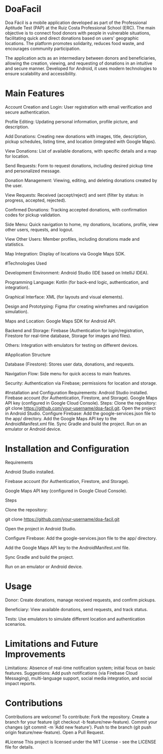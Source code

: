 


# DoaFacil
Doa Fácil is a mobile application developed as part of the Professional Aptitude Test (PAP) at the Ruiz Costa Professional School (ERC).
The main objective is to connect food donors with people in vulnerable situations, facilitating quick and direct donations based on users' geographic locations.
The platform promotes solidarity, reduces food waste, and encourages community participation.

The application acts as an intermediary between donors and beneficiaries, allowing the creation, viewing, and requesting of donations in an intuitive and secure manner.
Developed for Android, it uses modern technologies to ensure scalability and accessibility.

# Main Features

Account Creation and Login: User registration with email verification and secure authentication.

Profile Editing: Updating personal information, profile picture, and description.

Add Donations: Creating new donations with images, title, description, pickup schedules, listing time, and location (integrated with Google Maps).

View Donations: List of available donations, with specific details and a map for location.

Send Requests: Form to request donations, including desired pickup time and personalized message.

Donation Management: Viewing, editing, and deleting donations created by the user.

View Requests: Received (accept/reject) and sent (filter by status: in progress, accepted, rejected).

Confirmed Donations: Tracking accepted donations, with confirmation codes for pickup validation.

Side Menu: Quick navigation to home, my donations, locations, profile, view other users, requests, and logout.

View Other Users: Member profiles, including donations made and statistics.

Map Integration: Display of locations via Google Maps SDK.

#Technologies Used

Development Environment: Android Studio (IDE based on IntelliJ IDEA).

Programming Language: Kotlin (for back-end logic, authentication, and integration).

Graphical Interface: XML (for layouts and visual elements).

Design and Prototyping: Figma (for creating wireframes and navigation simulation).

Maps and Location: Google Maps SDK for Android API.

Backend and Storage: Firebase (Authentication for login/registration, Firestore for real-time database, Storage for images and files).

Others: Integration with emulators for testing on different devices.

#Application Structure

Database (Firestore): Stores user data, donations, and requests.

Navigation Flow: Side menu for quick access to main features.

Security: Authentication via Firebase; permissions for location and storage.

#Installation and Configuration
Requirements:
Android Studio installed.
Firebase account (for Authentication, Firestore, and Storage).
Google Maps API key (configured in Google Cloud Console).
Steps:
Clone the repository: git clone https://github.com/your-username/doa-facil.git.
Open the project in Android Studio.
Configure Firebase: Add the google-services.json file to the app/ directory.
Add the Google Maps API key to the AndroidManifest.xml file.
Sync Gradle and build the project.
Run on an emulator or Android device.

# Installation and Configuration
Requirements

Android Studio installed.

Firebase account (for Authentication, Firestore, and Storage).

Google Maps API key (configured in Google Cloud Console).

Steps

Clone the repository:

git clone https://github.com/your-username/doa-facil.git


Open the project in Android Studio.

Configure Firebase: Add the google-services.json file to the app/ directory.

Add the Google Maps API key to the AndroidManifest.xml file.

Sync Gradle and build the project.

Run on an emulator or Android device.


# Usage

Donor: Create donations, manage received requests, and confirm pickups.

Beneficiary: View available donations, send requests, and track status.

Tests: Use emulators to simulate different location and authentication scenarios.

# Limitations and Future Improvements
Limitations: Absence of real-time notification system; initial focus on basic features.
Suggestions: Add push notifications (via Firebase Cloud Messaging), multi-language support, social media integration, and social impact reports.

# Contributions
Contributions are welcome! To contribute:
Fork the repository.
Create a branch for your feature (git checkout -b feature/new-feature).
Commit your changes (git commit -m 'Add new feature').
Push to the branch (git push origin feature/new-feature).
Open a Pull Request.

#License
This project is licensed under the MIT License - see the LICENSE file for details.

